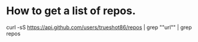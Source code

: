 # How to get a list of repos.

curl -sS https://api.github.com/users/trueshot86/repos | grep "\"url\"" | grep repos
